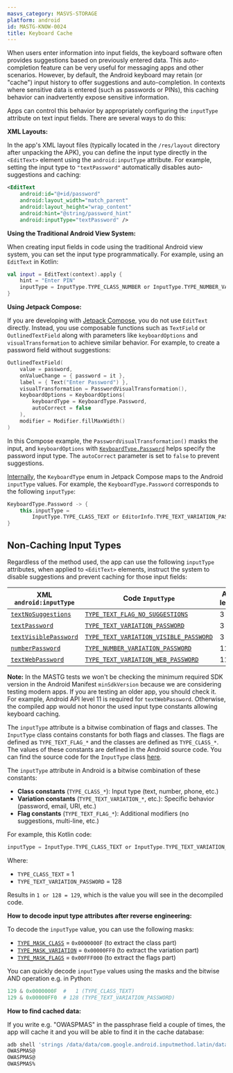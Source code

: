 ```yaml
---
masvs_category: MASVS-STORAGE
platform: android
id: MASTG-KNOW-0024
title: Keyboard Cache
---
```


When users enter information into input fields, the keyboard software often provides suggestions based on previously entered data. This auto-completion feature can be very useful for messaging apps and other scenarios. However, by default, the Android keyboard may retain (or "cache") input history to offer suggestions and auto-completion. In contexts where sensitive data is entered (such as passwords or PINs), this caching behavior can inadvertently expose sensitive information.

Apps can control this behavior by appropriately configuring the `inputType` attribute on text input fields. There are several ways to do this:

**XML Layouts:**

In the app's XML layout files (typically located in the `/res/layout` directory after unpacking the APK), you can define the input type directly in the `<EditText>` element using the `android:inputType` attribute. For example, setting the input type to `"textPassword"` automatically disables auto-suggestions and caching:

```xml
<EditText
    android:id="@+id/password"
    android:layout_width="match_parent"
    android:layout_height="wrap_content"
    android:hint="@string/password_hint"
    android:inputType="textPassword" />
```

**Using the Traditional Android View System:**

When creating input fields in code using the traditional Android view system, you can set the input type programmatically. For example, using an `EditText` in Kotlin:

```kotlin
val input = EditText(context).apply {
    hint = "Enter PIN"
    inputType = InputType.TYPE_CLASS_NUMBER or InputType.TYPE_NUMBER_VARIATION_PASSWORD
}
```

**Using Jetpack Compose:**

If you are developing with [Jetpack Compose](https://developer.android.com/develop/ui/compose/text/user-input), you do not use `EditText` directly. Instead, you use composable functions such as `TextField` or `OutlinedTextField` along with parameters like `keyboardOptions` and `visualTransformation` to achieve similar behavior. For example, to create a password field without suggestions:

```kotlin
OutlinedTextField(
    value = password,
    onValueChange = { password = it },
    label = { Text("Enter Password") },
    visualTransformation = PasswordVisualTransformation(),
    keyboardOptions = KeyboardOptions(
        keyboardType = KeyboardType.Password,
        autoCorrect = false
    ),
    modifier = Modifier.fillMaxWidth()
)
```

In this Compose example, the `PasswordVisualTransformation()` masks the input, and `keyboardOptions` with [`KeyboardType.Password`](https://cs.android.com/androidx/platform/frameworks/support/+/androidx-main:compose/ui/ui-text/src/commonMain/kotlin/androidx/compose/ui/text/input/KeyboardType.kt) helps specify the password input type. The `autoCorrect` parameter is set to `false` to prevent suggestions.

[Internally](https://cs.android.com/androidx/platform/frameworks/support/+/androidx-main:compose/ui/ui/src/androidMain/kotlin/androidx/compose/ui/text/input/TextInputServiceAndroid.android.kt;l=528-529), the `KeyboardType` enum in Jetpack Compose maps to the Android `inputType` values. For example, the `KeyboardType.Password` corresponds to the following `inputType`:

```kotlin
KeyboardType.Password -> {
    this.inputType =
        InputType.TYPE_CLASS_TEXT or EditorInfo.TYPE_TEXT_VARIATION_PASSWORD
}
```

## Non-Caching Input Types

Regardless of the method used, the app can use the following `inputType` attributes, when applied to `<EditText>` elements, instruct the system to disable suggestions and prevent caching for those input fields:

| XML `android:inputType` | Code `InputType` | API level |
| -- | --- | - |
| [`textNoSuggestions`](https://developer.android.com/reference/android/widget/TextView#attr_android:inputType:~:text=the%20performance%20reasons.-,textNoSuggestions,-80001) | [`TYPE_TEXT_FLAG_NO_SUGGESTIONS`](https://developer.android.com/reference/android/widget/TextView#attr_android:inputType:~:text=TYPE_TEXT_FLAG_NO_SUGGESTIONS. "Text input type") | 3 |
| [`textPassword`](https://developer.android.com/reference/android/widget/TextView#attr_android:inputType:~:text=_SUGGESTIONS.-,textPassword,-81) | [`TYPE_TEXT_VARIATION_PASSWORD`](https://developer.android.com/reference/android/text/InputType#TYPE_TEXT_VARIATION_PASSWORD "Text password input type") | 3 |
| [`textVisiblePassword`](https://developer.android.com/reference/android/widget/TextView#attr_android:inputType:~:text=_URI.-,textVisiblePassword,-91) | [`TYPE_TEXT_VARIATION_VISIBLE_PASSWORD`](https://developer.android.com/reference/android/text/InputType#TYPE_TEXT_VARIATION_VISIBLE_PASSWORD "Text visible password input type") | 3 |
| [`numberPassword`](https://developer.android.com/reference/android/widget/TextView#attr_android:inputType:~:text=_DECIMAL.-,numberPassword,-12) | [`TYPE_NUMBER_VARIATION_PASSWORD`](https://developer.android.com/reference/android/text/InputType#TYPE_NUMBER_VARIATION_PASSWORD "A numeric password field") | 11 |
| [`textWebPassword`](https://developer.android.com/reference/android/widget/TextView#attr_android:inputType:~:text=_ADDRESS.-,textWebPassword,-e1) | [`TYPE_TEXT_VARIATION_WEB_PASSWORD`](https://developer.android.com/reference/android/text/InputType#TYPE_TEXT_VARIATION_WEB_PASSWORD "Text web password input type") | 11 |

**Note:** In the MASTG tests we won't be checking the minimum required SDK version in the Android Manifest `minSdkVersion` because we are considering testing modern apps. If you are testing an older app, you should check it. For example, Android API level 11 is required for `textWebPassword`. Otherwise, the compiled app would not honor the used input type constants allowing keyboard caching.

The `inputType` attribute is a bitwise combination of flags and classes. The `InputType` class contains constants for both flags and classes. The flags are defined as `TYPE_TEXT_FLAG_*` and the classes are defined as `TYPE_CLASS_*`. The values of these constants are defined in the Android source code. You can find the source code for the `InputType` class [here](http://cs.android.com/android/platform/superproject/main/+/main:frameworks/base/core/java/android/text/InputType.java "Android InputType class").

The `inputType` attribute in Android is a bitwise combination of these constants:

- **Class constants** (`TYPE_CLASS_*`): Input type (text, number, phone, etc.)
- **Variation constants** (`TYPE_TEXT_VARIATION_*`, etc.): Specific behavior (password, email, URI, etc.)
- **Flag constants** (`TYPE_TEXT_FLAG_*`): Additional modifiers (no suggestions, multi-line, etc.)

For example, this Kotlin code:

```kotlin
inputType = InputType.TYPE_CLASS_TEXT or InputType.TYPE_TEXT_VARIATION_PASSWORD
```

Where:

- `TYPE_CLASS_TEXT` = 1
- `TYPE_TEXT_VARIATION_PASSWORD` = 128

Results in `1 or 128 = 129`, which is the value you will see in the decompiled code.

**How to decode input type attributes after reverse engineering:**

To decode the `inputType` value, you can use the following masks:

- [`TYPE_MASK_CLASS`](https://developer.android.com/reference/android/text/InputType#TYPE_MASK_CLASS) = `0x0000000F` (to extract the class part)
- [`TYPE_MASK_VARIATION`](https://developer.android.com/reference/android/text/InputType#TYPE_MASK_VARIATION) = `0x00000FF0` (to extract the variation part)
- [`TYPE_MASK_FLAGS`](https://developer.android.com/reference/android/text/InputType#TYPE_MASK_FLAGS) = `0x00FFF000` (to extract the flags part)

You can quickly decode `inputType` values using the masks and the bitwise AND operation e.g. in Python:

```python
129 & 0x0000000F  #   1 (TYPE_CLASS_TEXT)
129 & 0x00000FF0  # 128 (TYPE_TEXT_VARIATION_PASSWORD)
```

**How to find cached data:**

If you write e.g. "OWASPMAS" in the passphrase field a couple of times, the app will cache it and you will be able to find it in the cache database:

```bash
adb shell 'strings /data/data/com.google.android.inputmethod.latin/databases/trainingcachev3.db' | grep -i "OWASPMAS"
OWASPMAS@
OWASPMAS@
OWASPMAS%
```
